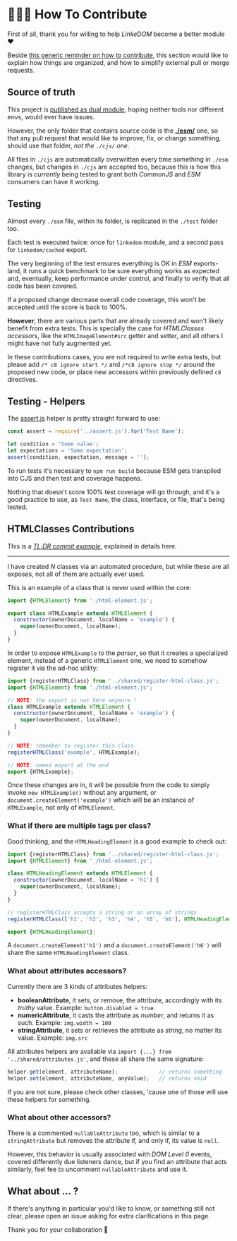 # 👭👫👬 How To Contribute

First of all, thank you for willing to help *LinkeDOM* become a better module ♥

Beside [this generic reminder on how to contribute](https://gist.github.com/WebReflection/f6dc8017a1c10f0ece2e292b0b9607ff), this section would like to explain how things are organized, and how to simplify external pull or merge requests.



## Source of truth

This project is [published as dual module](https://webreflection.medium.com/a-nodejs-dual-module-deep-dive-8f94ff56210e), hoping neither tools nor different envs, would ever have issues.

However, the only folder that contains source code is the **[./esm/](./esm)** one, so that any pull request that would like to improve, fix, or change something, should use that folder, *not the `./cjs/` one*.

All files in `./cjs` are automatically overwritten every time something in `./esm` changes, but changes in `./cjs` are accepted too, because this is how this library is *currently* being tested to grant both *CommonJS* and *ESM* consumers can have it working.



## Testing

Almost every `./esm` file, within its folder, is replicated in the `./test` folder too.

Each test is executed twice: once for `linkedom` module, and a second pass for `linkedom/cached` export.

The very beginning of the test ensures everything is OK in *ESM* exports-land, it runs a quick benchmark to be sure everything works as expected and, eventually, keep performance under control, and finally to verify that all code has been covered.

If a proposed change decrease overall code coverage, this won't be accepted until the score is back to 100%.

**However**, there are various parts that are already covered and won't likely benefit from extra tests. This is specially the case for *HTMLClasses accessors*, like the `HTMLImageElement#src` getter and setter, and all others I might have not fully augmented yet.

In these contributions cases, you are not required to write extra tests, but please add `/* c8 ignore start */` and `/*c8 ignore stop */` around the proposed new code, or place new accessors within previously defined `c8` directives.


## Testing - Helpers

The [assert.js](./test/assert.js) helper is pretty straight forward to use:

```js
const assert = require('../assert.js').for('Test Name');

let condition = 'Some value';
let expectations = 'Some expectation';
assert(condition, expectation, message = '');
```

To run tests it's necessary to `npm run build` because ESM gets transpiled into CJS and then test and coverage happens.

Nothing that doesn't score 100% test coverage will go through, and it's a good practice to use, as `Test Name`, the class, interface, or file, that's being tested.





## HTMLClasses Contributions

This is a *[TL;DR commit example](https://github.com/WebReflection/linkedom/commit/2fa2d3b063f5b420c207f346d1ce943218d14178)*, explained in details here.

- - -

I have created *N* classes via an automated procedure, but while these are all exposes, not all of them are actually ever used.

This is an example of a class that is never used within the core:

```js
import {HTMLElement} from './html-element.js';

export class HTMLExample extends HTMLElement {
  constructor(ownerDocument, localName = 'example') {
    super(ownerDocument, localName);
  }
}
```

In order to expose `HTMLExample` to the *parser*, so that it creates a specialized element, instead of a generic `HTMLElement` one, we need to somehow register it via the ad-hoc utility:

```js
import {registerHTMLClass} from '../shared/register-html-class.js';
import {HTMLElement} from './html-element.js';

// NOTE: the export is not here anymore !
class HTMLExample extends HTMLElement {
  constructor(ownerDocument, localName = 'example') {
    super(ownerDocument, localName);
  }
}

// NOTE: remember to register this class
registerHTMLClass('example', HTMLExample);

// NOTE: named export at the end
export {HTMLExample};
```

Once these changes are in, it will be possible from the code to simply invoke `new HTMLExample()` without any argument, or `document.createElement('example')` which will be an instance of `HTMLExample`, not only of `HTMLElement`.

### What if there are multiple tags per class?

Good thinking, and the `HTMLHeadingElement` is a good example to check out:

```js
import {registerHTMLClass} from '../shared/register-html-class.js';
import {HTMLElement} from './html-element.js';

class HTMLHeadingElement extends HTMLElement {
  constructor(ownerDocument, localName = 'h1') {
    super(ownerDocument, localName);
  }
}

// registerHTMLClass accepts a string or an array of strings
registerHTMLClass(['h1', 'h2', 'h3', 'h4', 'h5', 'h6'], HTMLHeadingElement);

export {HTMLHeadingElement};
```

A `document.createElement('h1')` and a `document.createElement('h6')` will share the same `HTMLHeadingElement` class.


### What about attributes accessors?

Currently there are 3 kinds of attributes helpers:

  * **booleanAttribute**, it sets, or remove, the attribute, accordingly with its *truthy* value. Example: `button.disabled = true`
  * **numericAttribute**, it casts the attribute as *number*, and returns it as such. Example: `img.width = 100`
  * **stringAttribute**, it sets or retrieves the attribute as *string*, no matter its value. Example: `img.src`

All attributes helpers are available via `import {...} from '../shared/attributes.js'`, and these all share the same signature:

```js
helper.get(element, attributeName);             // returns something
helper.set(element, attributeName, anyValue);   // returns void
```

If you are not sure, please check other classes, 'cause one of those will use these helpers for something.


### What about other accessors?

There is a commented `nullableAttribute` too, which is similar to a `stringAttribute` but removes the attribute if, and only if, its value is `null`.

However, this behavior is usually associated with *DOM Level 0* events, covered differently due listeners dance, but if you find an attribute that acts similarly, feel fee to uncomment `nullableAttribute` and use it.


## What about ... ?

If there's anything in particular you'd like to know, or something still not clear, please open an issue asking for extra clarifications in this page.

Thank you for your collaboration 👋
